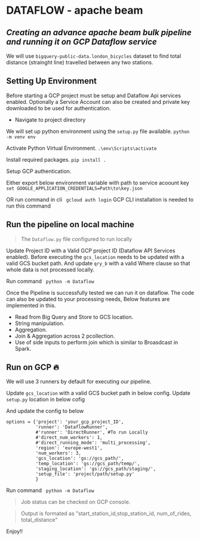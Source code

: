 # DATAFLOW - apache beam
## _Creating an advance apache beam bulk pipeline and running it on GCP Dataflow service_

We will use ```bigquery-public-data.london_bicycles``` dataset to find total distance (strainght line) travelled between any two stations.

## Setting Up Environment
 
Before starting a GCP project must be setup and Dataflow Api services enabled. Optionally a Service Account can also be created and private key downloaded to be used for authentication.

- Navigate to project directory

We will set up python environment using the ```setup.py``` file available.
```python -m venv env```

Activate Python Virtual Environment.
```.\env\Scripts\activate```

Install required packages.
```pip install .  ```

Setup GCP authentication.

Either export below environment variable with path to service acoount key
```set GOOGLE_APPLICATION_CREDENTIALS=Path\to\key.json```

OR run command in cli
``` gcloud auth login``` GCP CLI installation is needed to run this command

## Run the pipeline on local machine

> The ```Dataflow.py``` file configured to run locally 

Update Project ID with a Valid GCP project ID (Dataflow API Services enabled).
Before executing the ```gcs_location``` needs to be updated with a valid GCS bucket path.
And update ```qry_b``` with a valid Where clause so that whole data is not processed locally.

Run command
``` python -m Dataflow```

Once the Pipeline is successfully tested we can run it on dataflow.
The code can also be updated to your processing needs, Below features are implemented in this.
- Read from Big Query and Store to GCS location.
- String manipulation.
- Aggregation.
- Join & Aggregation across 2 pcollection.
- Use of side inputs to perform join which is similar to Broasdcast in Spark.  

## Run on GCP 🔥

We will use 3 runners by default for executing our pipeline.

Update ```gcs_location``` with a valid GCS bucket path in below config.
Update ```setup.py``` location in below cofig

And update the config to below 
```
options = {'project': 'your_gcp_project_ID',
           'runner': 'DataflowRunner',
           #'runner': 'DirectRunner', #To run Locally
           #'direct_num_workers': 1,
           #'direct_running_mode': 'multi_processing',
           'region': 'europe-west1',
           'num_workers': 3,
           'gcs_location': 'gs://gcs_path/',
           'temp_location': 'gs://gcs_path/temp/',
           'staging_location': 'gs://gcs_path/staging/',
           'setup_file': 'project/path/setup.py'
           }
```




Run command
``` python -m Dataflow```


> Job status can be checked on GCP console.

> Output is formated as 
"start_station_id,stop_station_id, num_of_rides, total_distance"



Enjoy!!
